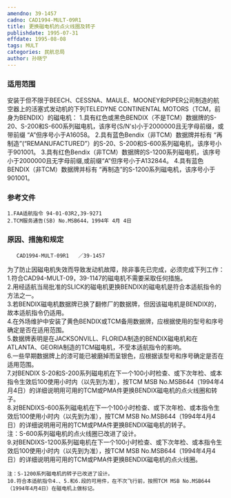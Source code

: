 ```yaml
---
amendno: 39-1457  
cadno: CAD1994-MULT-09R1  
title: 更换磁电机的点火线圈及转子  
publishdate: 1995-07-31  
effdate: 1995-08-08  
tags: MULT  
categories: 民航总局  
author: 孙晓宁  
---
```

  
### 适用范围  
安装于但不限于BEECH、CESSNA、MAULE、MOONEY和PIPER公司制造的航空器上的活塞式发动机的下列TELEDYNE CONTINENTAL MOTORS（TCM，前身为BENDIX）的磁电机：
1.具有红色或黑色BENDIX（不是TCM）数据牌的S-20、S-200和S-600系列磁电机，该序号(S/N's)小于2000000且无字母前缀，或带前缀 “A”但序号小于A16058。
2.具有蓝色Bendix（非TCM）数据牌并标有 “再制造”(“REMANUFACTURED”）的S-20、S-200和S-600系列磁电机，该序号小于901001。
3.具有红色Bendix（非TCM）数据牌的S-1200系列磁电机，该序号小于2000000且无字母前缀,或前缀“A”但序号小于A132844。
4.具有蓝色BENDIX（非TCM）数据牌并标有 “再制造”的S-1200系列磁电机，该序号小于901001。  
  
<!--more-->  
### 参考文件  
    1.FAA适航指令 94-01-03R2,39-9271  
    2.TCM服务通告(SB) No.MSB644，1994年 4月 4日  
  
### 原因、措施和规定  
       CAD1994-MULT-09R1   ／39-1457  
为了防止因磁电机失效而导致发动机故障，除非事先已完成，必须完成下列工作：  
    1.符合CAD94-MULT-09，39-1147的磁电机不需要采取任何措施。  
    2.用经适航当局批准的SLICK的磁电机更换BENDIX的磁电机是符合本适航指令的方法之一。  
    3.若BENDIX磁电机数据牌已换了翻修厂的数据牌，但因该磁电机是BENDIX的，故本适航指令仍适用。  
    4.在外场维护中安装了黄色BENDIX或TCM备用数据牌，应根据使用的型号和序号确定是否在适用范围。  
    5.数据牌表明是在JACKSONVILL、FLORIDA制造的BENDIX磁电机和在ATLANTA、GEORIA制造的TCM磁电机，不受本适航指令的影响。  
    6.一些早期数据牌上的漆可能已被磨掉而呈银色，应根据该型号和序号确定是否在适用范围。  
    7.对BENDIX S-20和S-200系列磁电机在下一个100小时检查、或下次年检、或本指令生效后100使用小时内（以先到为准），按TCM MSB No.MSB644（1994年4月4日）的详细说明用可用的TCM或PMA件更换BENDIX磁电机的点火线圈和转子。  
    8.对BENDIXS-600系列磁电机在下一个100小时检查、或下次年检、或本指令生效后100使用小时内（以先到为准），按TCM MSB No.MSB644（1994年4月4日）的详细说明用可用的TCM或PMA件更换BENDIX磁电机的转子。  
    注：S-600系列磁电机的点火线圈已改进了设计。  
    9.对BENDIXS-1200系列磁电机在下一个100小时检查、或下次年检、或本指令生效后100使用小时内（以先到为准），按TCM MSB No.MSB644（1994年4月4日）的详细说明用可用的TCM或PMA件更换BENDIX磁电机的点火线圈。  
  
    注：S-1200系列磁电机的转子已改进了设计。  
    10.符合本适航指令4.、5.和6.段的可用件，在不次飞行前，按照TCM MSB No.MSB644（1994年4月4日）在磁电机上做标记。  
